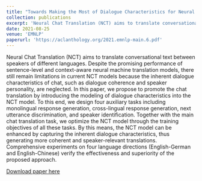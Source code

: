 ```yaml
---
title: "Towards Making the Most of Dialogue Characteristics for Neural Chat Translation."
collection: publications
excerpt: 'Neural Chat Translation (NCT) aims to translate conversational text between speakers of different languages...'
date: 2021-08-25
venue: 'EMNLP'
paperurl: 'https://aclanthology.org/2021.emnlp-main.6.pdf'
---
```

Neural Chat Translation (NCT) aims to translate conversational text between speakers of different languages. Despite the promising performance of sentence-level and context-aware neural machine translation models, there still remain limitations in current NCT models because the inherent dialogue characteristics of chat, such as dialogue coherence and speaker personality, are neglected. In this paper, we propose to promote the chat translation by introducing the modeling of dialogue characteristics into the NCT model. To this end, we design four auxiliary tasks including monolingual response generation, cross-lingual response generation, next utterance discrimination, and speaker identification. Together with the main chat translation task, we optimize the NCT model through the training objectives of all these tasks. By this means, the NCT model can be enhanced by capturing the inherent dialogue characteristics, thus generating more coherent and speaker-relevant translations. Comprehensive experiments on four language directions (English-German and English-Chinese) verify the effectiveness and superiority of the proposed approach.

[Download paper here](https://aclanthology.org/2021.emnlp-main.6.pdf)
